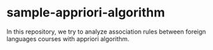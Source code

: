 # sample-appriori-algorithm
In this repository, we try to analyze association rules between foreign languages courses with appriori algorithm.
